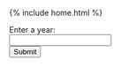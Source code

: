 {% include home.html %}
<head>
  <title> Put in da Date Birth Kiddo </title>
</head>
<body>
  <form>
    <label for = "year" class = "label"> Enter a year:<label><br>
    <input type = "number" id = "year" name = "year" class = "input"><br>
    <input type = "submit" class = "button">
  </form>
  <style>
    .row {
        align-items: center;
        display: flex;
    }
    .column {
        flex: 33.33%;
        padding: 5px;
    }
    </style>  
<script>
  // Deployed API URL
      const API_URL = 'https://everittcheng.tk/api/calendar/';
      document.getElementById('calendar-form-1').addEventListener('submit', (event) => {
          event.preventDefault();
          var year1 = document.getElementById('year-1').value;
          // Combine API URL with expression.
          fetch(${API_URL}/isLeapYear/${year1})
          .then(response => response.json())
          .then(data => {
              // Output data to table
              const table = document.getElementById('results');
              const row = table.insertRow(-1);
              const Cell = row.insertCell(0);
              const isLeapYearCell = row.insertCell(1);
              Cell.innerHTML = data.year;
              isLeapYearCell.innerHTML = data.isLeapYear;
          });
      });
</script>
</body>

